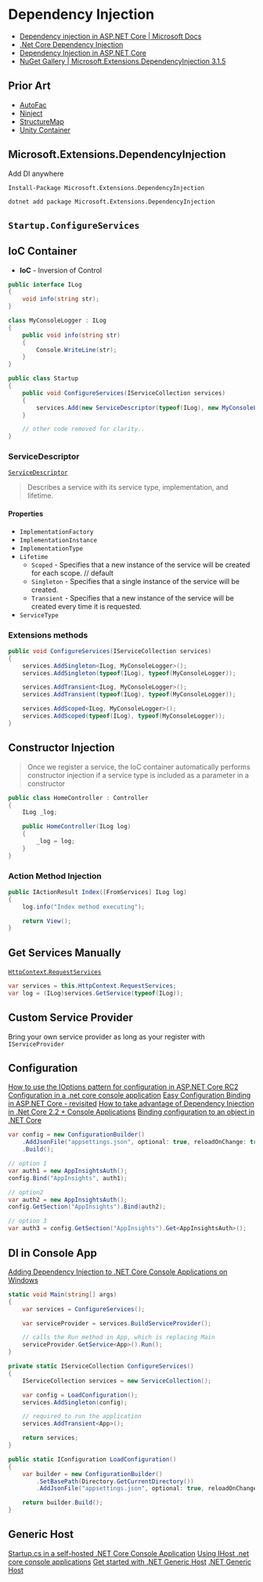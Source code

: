 # Dependency Injection

* [Dependency injection in ASP.NET Core | Microsoft Docs](https://docs.microsoft.com/en-us/aspnet/core/fundamentals/dependency-injection?view=aspnetcore-3.1)
* [.Net Core Dependency Injection](https://stackify.com/net-core-dependency-injection/)
* [Dependency Injection in ASP.NET Core](https://www.tutorialsteacher.com/core/dependency-injection-in-aspnet-core)
* [NuGet Gallery | Microsoft.Extensions.DependencyInjection 3.1.5](https://www.nuget.org/packages/Microsoft.Extensions.DependencyInjection/)

## Prior Art

* [AutoFac](https://autofac.org/)
* [Ninject](http://www.ninject.org/)
* [StructureMap](https://structuremap.github.io/)
* [Unity Container](http://unitycontainer.org/)

## Microsoft.Extensions.DependencyInjection

Add DI anywhere

```ps
Install-Package Microsoft.Extensions.DependencyInjection
```

```bash
dotnet add package Microsoft.Extensions.DependencyInjection
```

## `Startup.ConfigureServices`

## IoC Container

* **IoC** - Inversion of Control

```cs
public interface ILog
{
    void info(string str);
}

class MyConsoleLogger : ILog
{
    public void info(string str)
    {
        Console.WriteLine(str);
    }
}
```

```cs
public class Startup
{
    public void ConfigureServices(IServiceCollection services)
    {
        services.Add(new ServiceDescriptor(typeof(ILog), new MyConsoleLogger()));
    }

    // other code removed for clarity..
}
```

### ServiceDescriptor

[`ServiceDescriptor`](https://docs.microsoft.com/en-us/dotnet/api/microsoft.extensions.dependencyinjection.servicedescriptor?view=dotnet-plat-ext-3.1)

> Describes a service with its service type, implementation, and lifetime.

#### Properties

* `ImplementationFactory`
* `ImplementationInstance`
* `ImplementationType`
* `Lifetime`
  * `Scoped` - Specifies that a new instance of the service will be created for each scope. // default
  * `Singleton` - Specifies that a single instance of the service will be created.
  * `Transient` - Specifies that a new instance of the service will be created every time it is requested.
* `ServiceType`

### Extensions methods

```cs
public void ConfigureServices(IServiceCollection services)
{
    services.AddSingleton<ILog, MyConsoleLogger>();
    services.AddSingleton(typeof(ILog), typeof(MyConsoleLogger));

    services.AddTransient<ILog, MyConsoleLogger>();
    services.AddTransient(typeof(ILog), typeof(MyConsoleLogger));

    services.AddScoped<ILog, MyConsoleLogger>();
    services.AddScoped(typeof(ILog), typeof(MyConsoleLogger));
}
```

## Constructor Injection


> Once we register a service, the IoC container automatically performs constructor injection if a service type is included as a parameter in a constructor

```cs
public class HomeController : Controller
{
    ILog _log;

    public HomeController(ILog log)
    {
        _log = log;
    }
}
```

### Action Method Injection

```cs
public IActionResult Index([FromServices] ILog log)
{
    log.info("Index method executing");

    return View();
}
```


## Get Services Manually

[`HttpContext`.`RequestServices`](https://docs.microsoft.com/en-us/dotnet/api/microsoft.aspnetcore.http.httpcontext.requestservices?view=aspnetcore-3.1)

```cs
var services = this.HttpContext.RequestServices;
var log = (ILog)services.GetService(typeof(ILog));
```

## Custom Service Provider

Bring your own service provider as long as your register with `IServiceProvider`


## Configuration


[How to use the IOptions pattern for configuration in ASP.NET Core RC2](https://andrewlock.net/how-to-use-the-ioptions-pattern-for-configuration-in-asp-net-core-rc2/)
[Configuration in a .net core console application](https://pradeeploganathan.com/dotnet/configuration-in-a-net-core-console-application/)
[Easy Configuration Binding in ASP.NET Core - revisited](https://weblog.west-wind.com/posts/2017/dec/12/easy-configuration-binding-in-aspnet-core-revisited)
[How to take advantage of Dependency Injection in .Net Core 2.2 + Console Applications](https://medium.com/swlh/how-to-take-advantage-of-dependency-injection-in-net-core-2-2-console-applications-274e50a6c350)
[Binding configuration to an object in .NET Core](https://stackoverflow.com/a/47864369/1366033)


```cs
var config = new ConfigurationBuilder()
    .AddJsonFile("appsettings.json", optional: true, reloadOnChange: true)
    .Build();

// option 1
var auth1 = new AppInsightsAuth();
config.Bind("AppInsights", auth1);

// option2
var auth2 = new AppInsightsAuth();
config.GetSection("AppInsights").Bind(auth2);

// option 3
var auth3 = config.GetSection("AppInsights").Get<AppInsightsAuth>();
```

## DI in Console App

[Adding Dependency Injection to .NET Core Console Applications on Windows](https://dev.to/ballcapz/adding-dependency-injection-to-net-core-console-applications-on-windows-3pm0?signin=true)

```cs
static void Main(string[] args)
{
    var services = ConfigureServices();

    var serviceProvider = services.BuildServiceProvider();

    // calls the Run method in App, which is replacing Main
    serviceProvider.GetService<App>().Run();
}

private static IServiceCollection ConfigureServices()
{
    IServiceCollection services = new ServiceCollection();

    var config = LoadConfiguration();
    services.AddSingleton(config);

    // required to run the application
    services.AddTransient<App>();

    return services;
}

public static IConfiguration LoadConfiguration()
{
    var builder = new ConfigurationBuilder()
        .SetBasePath(Directory.GetCurrentDirectory())
        .AddJsonFile("appsettings.json", optional: true, reloadOnChange: true);

    return builder.Build();
}
```

## Generic Host

[Startup.cs in a self-hosted .NET Core Console Application](https://stackoverflow.com/q/41407221/1366033)
[Using IHost .net core console applications](https://garywoodfine.com/ihost-net-core-console-applications/)
[Get started with .NET Generic Host](https://snede.net/get-started-with-net-generic-host/)
[.NET Generic Host](https://docs.microsoft.com/en-us/aspnet/core/fundamentals/host/generic-host?view=aspnetcore-3.1)
